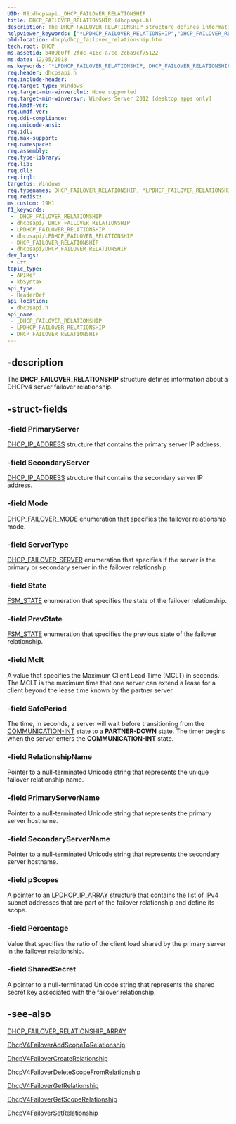 ```yaml
---
UID: NS:dhcpsapi._DHCP_FAILOVER_RELATIONSHIP
title: DHCP_FAILOVER_RELATIONSHIP (dhcpsapi.h)
description: The DHCP_FAILOVER_RELATIONSHIP structure defines information about a DHCPv4 server failover relationship.
helpviewer_keywords: ["*LPDHCP_FAILOVER_RELATIONSHIP","DHCP_FAILOVER_RELATIONSHIP","DHCP_FAILOVER_RELATIONSHIP structure [DHCP]","LPDHCP_FAILOVER_RELATIONSHIP","LPDHCP_FAILOVER_RELATIONSHIP structure pointer [DHCP]","dhcp.dhcp_failover_relationship","dhcpsapi/DHCP_FAILOVER_RELATIONSHIP","dhcpsapi/LPDHCP_FAILOVER_RELATIONSHIP"]
old-location: dhcp\dhcp_failover_relationship.htm
tech.root: DHCP
ms.assetid: b409b0ff-2fdc-416c-a7ce-2cba9cf75122
ms.date: 12/05/2018
ms.keywords: '*LPDHCP_FAILOVER_RELATIONSHIP, DHCP_FAILOVER_RELATIONSHIP, DHCP_FAILOVER_RELATIONSHIP structure [DHCP], LPDHCP_FAILOVER_RELATIONSHIP, LPDHCP_FAILOVER_RELATIONSHIP structure pointer [DHCP], dhcp.dhcp_failover_relationship, dhcpsapi/DHCP_FAILOVER_RELATIONSHIP, dhcpsapi/LPDHCP_FAILOVER_RELATIONSHIP'
req.header: dhcpsapi.h
req.include-header: 
req.target-type: Windows
req.target-min-winverclnt: None supported
req.target-min-winversvr: Windows Server 2012 [desktop apps only]
req.kmdf-ver: 
req.umdf-ver: 
req.ddi-compliance: 
req.unicode-ansi: 
req.idl: 
req.max-support: 
req.namespace: 
req.assembly: 
req.type-library: 
req.lib: 
req.dll: 
req.irql: 
targetos: Windows
req.typenames: DHCP_FAILOVER_RELATIONSHIP, *LPDHCP_FAILOVER_RELATIONSHIP
req.redist: 
ms.custom: 19H1
f1_keywords:
 - _DHCP_FAILOVER_RELATIONSHIP
 - dhcpsapi/_DHCP_FAILOVER_RELATIONSHIP
 - LPDHCP_FAILOVER_RELATIONSHIP
 - dhcpsapi/LPDHCP_FAILOVER_RELATIONSHIP
 - DHCP_FAILOVER_RELATIONSHIP
 - dhcpsapi/DHCP_FAILOVER_RELATIONSHIP
dev_langs:
 - c++
topic_type:
 - APIRef
 - kbSyntax
api_type:
 - HeaderDef
api_location:
 - dhcpsapi.h
api_name:
 - _DHCP_FAILOVER_RELATIONSHIP
 - LPDHCP_FAILOVER_RELATIONSHIP
 - DHCP_FAILOVER_RELATIONSHIP
---
```


## -description

The <b>DHCP_FAILOVER_RELATIONSHIP</b> structure defines information about a DHCPv4 server failover relationship.

## -struct-fields

### -field PrimaryServer

<a href="/previous-versions/windows/desktop/dhcp/dhcp-server-management-type-definitions">DHCP_IP_ADDRESS</a> structure that contains the primary server IP address.

### -field SecondaryServer

<a href="/previous-versions/windows/desktop/dhcp/dhcp-server-management-type-definitions">DHCP_IP_ADDRESS</a> structure that contains the secondary server IP address.

### -field Mode

<a href="/windows/desktop/api/dhcpsapi/ne-dhcpsapi-dhcp_failover_mode">DHCP_FAILOVER_MODE</a> enumeration that specifies the failover relationship mode.

### -field ServerType

<a href="/windows/desktop/api/dhcpsapi/ne-dhcpsapi-dhcp_failover_server">DHCP_FAILOVER_SERVER</a> enumeration that specifies if the server is the primary or secondary server in the failover relationship

### -field State

<a href="/windows/desktop/api/dhcpsapi/ne-dhcpsapi-fsm_state">FSM_STATE</a> enumeration that specifies the state of the failover relationship.

### -field PrevState

<a href="/windows/desktop/api/dhcpsapi/ne-dhcpsapi-fsm_state">FSM_STATE</a> enumeration that specifies the previous state of the failover relationship.

### -field Mclt

A value that specifies the Maximum Client Lead Time (MCLT) in seconds. The MCLT is the maximum time that one server can extend a lease for a client beyond the lease time known by the partner server.

### -field SafePeriod

The time, in seconds, a server will wait before transitioning from the <a href="/windows/desktop/api/dhcpsapi/ne-dhcpsapi-fsm_state">COMMUNICATION-INT</a> state to a <b>PARTNER-DOWN</b> state. The timer begins when the server enters the <b>COMMUNICATION-INT</b> state.

### -field RelationshipName

Pointer to a null-terminated Unicode string that represents the unique failover relationship name.

### -field PrimaryServerName

Pointer to a null-terminated Unicode string that represents the primary server hostname.

### -field SecondaryServerName

Pointer to a null-terminated Unicode string that represents the secondary server hostname.

### -field pScopes

A pointer to an <a href="/windows/desktop/api/dhcpsapi/ns-dhcpsapi-dhcp_ip_array">LPDHCP_IP_ARRAY</a> structure that contains the list of IPv4 subnet addresses that are part of the failover relationship and define its scope.

### -field Percentage

Value that specifies the ratio of the client load shared by the primary server in the failover relationship.

### -field SharedSecret

A pointer to a null-terminated Unicode string that represents the shared secret key associated with the failover relationship.

## -see-also

<a href="/windows/desktop/api/dhcpsapi/ns-dhcpsapi-dhcp_failover_relationship_array">DHCP_FAILOVER_RELATIONSHIP_ARRAY</a>



<a href="/previous-versions/windows/desktop/api/dhcpsapi/nf-dhcpsapi-dhcpv4failoveraddscopetorelationship">DhcpV4FailoverAddScopeToRelationship</a>



<a href="/previous-versions/windows/desktop/api/dhcpsapi/nf-dhcpsapi-dhcpv4failovercreaterelationship">DhcpV4FailoverCreateRelationship</a>



<a href="/previous-versions/windows/desktop/api/dhcpsapi/nf-dhcpsapi-dhcpv4failoverdeletescopefromrelationship">DhcpV4FailoverDeleteScopeFromRelationship</a>



<a href="/previous-versions/windows/desktop/api/dhcpsapi/nf-dhcpsapi-dhcpv4failovergetrelationship">DhcpV4FailoverGetRelationship</a>



<a href="/previous-versions/windows/desktop/api/dhcpsapi/nf-dhcpsapi-dhcpv4failovergetscoperelationship">DhcpV4FailoverGetScopeRelationship</a>



<a href="/previous-versions/windows/desktop/api/dhcpsapi/nf-dhcpsapi-dhcpv4failoversetrelationship">DhcpV4FailoverSetRelationship</a>


